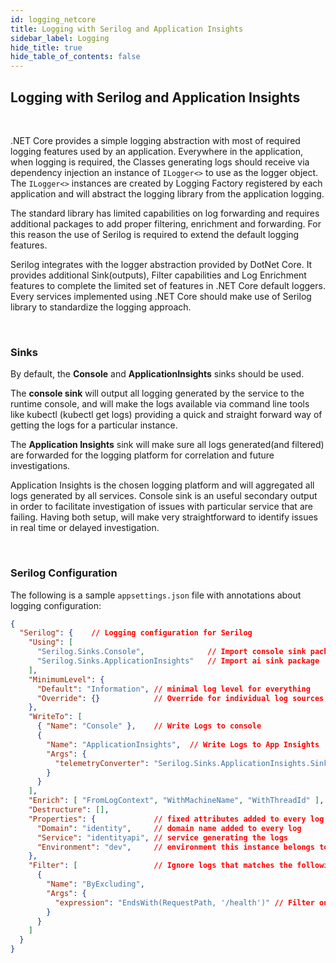 ```yaml
---
id: logging_netcore
title: Logging with Serilog and Application Insights
sidebar_label: Logging
hide_title: true
hide_table_of_contents: false
---
```


## Logging with Serilog and Application Insights

<br />

.NET Core provides a simple logging abstraction with most of required logging features used by an application. Everywhere in the application, when logging is required, the Classes generating logs should receive via dependency injection an instance of `ILogger<>` to use as the logger object. The `ILogger<>` instances are created by Logging Factory registered by each application and will abstract the logging library from the application logging.

The standard library has limited capabilities on log forwarding and requires additional packages to add proper filtering, enrichment and forwarding. For this reason the use of Serilog is required to extend the default logging features.

Serilog integrates with the logger abstraction provided by DotNet Core. It provides additional Sink(outputs), Filter capabilities and Log Enrichment features to complete the limited set of features in .NET Core default loggers. Every services implemented using .NET Core should make use of Serilog library to standardize the logging approach.

<br />


### Sinks

By default, the **Console** and **ApplicationInsights** sinks should be used.

The **console sink** will output all logging generated by the service to the runtime console, and will make the logs available via command line tools like kubectl (kubectl get logs) providing a quick and straight forward way of getting the logs for a particular instance.

The **Application Insights** sink will make sure all logs generated(and filtered) are forwarded for the logging platform for correlation and future investigations.

Application Insights is the chosen logging platform and will aggregated all logs generated by all services. Console sink is an useful secondary output in order to facilitate investigation of issues with particular service that are failing. Having both setup, will make very straightforward to identify issues in real time or delayed investigation.


<br />

### Serilog Configuration

The following is a sample `appsettings.json` file with annotations about logging configuration:

```json
{
  "Serilog": {    // Logging configuration for Serilog
    "Using": [
      "Serilog.Sinks.Console",              // Import console sink package
      "Serilog.Sinks.ApplicationInsights"   // Import ai sink package
    ],
    "MinimumLevel": {
      "Default": "Information", // minimal log level for everything
      "Override": {}            // Override for individual log sources
    },
    "WriteTo": [
      { "Name": "Console" },    // Write Logs to console
      {
        "Name": "ApplicationInsights",  // Write Logs to App Insights
        "Args": {
          "telemetryConverter": "Serilog.Sinks.ApplicationInsights.Sinks.ApplicationInsights.TelemetryConverters.TraceTelemetryConverter, Serilog.Sinks.ApplicationInsights"
        }
      }
    ],
    "Enrich": [ "FromLogContext", "WithMachineName", "WithThreadId" ], // Add custom attributes to the logs, Hostname and the ThreadId
    "Destructure": [],
    "Properties": {             // fixed attributes added to every log for filtering purposes
      "Domain": "identity",     // domain name added to every log
      "Service": "identityapi", // service generating the logs
      "Environment": "dev",     // environment this instance belongs to
    },
    "Filter": [                 // Ignore logs that matches the following filters
      {
        "Name": "ByExcluding",
        "Args": {
          "expression": "EndsWith(RequestPath, '/health')" // Filter out health requests to reduce useless log information. Not required for non api services.
        }
      }
    ]
  }
}
```

